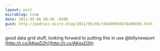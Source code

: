 ```yaml
---
layout: post
microblog: true
date: 2011-05-06 08:46 -0500
guid: http://padraic.micro.blog/2011/05/06/t66499050878406656.html
---
```

good data grid stuff, looking forward to putting this in use @billynewport [http://t.co/AKqsD2h](http://t.co/AKqsD2h)
